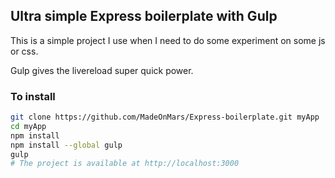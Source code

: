 ## Ultra simple Express boilerplate with Gulp

This is a simple project I use when I need to do some experiment on some js or css.

Gulp gives the livereload super quick power.

### To install

```bash
git clone https://github.com/MadeOnMars/Express-boilerplate.git myApp
cd myApp
npm install
npm install --global gulp
gulp
# The project is available at http://localhost:3000
```
